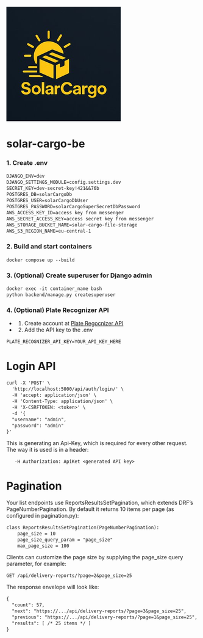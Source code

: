 ![Screenshot](backend/reports/static/images/solar_cargo_logo.jpg)
# solar-cargo-be
### 1. Create .env 
```
DJANGO_ENV=dev
DJANGO_SETTINGS_MODULE=config.settings.dev
SECRET_KEY=dev-secret-key!421&&76b
POSTGRES_DB=solarCargoDb
POSTGRES_USER=solarCargoDbUser
POSTGRES_PASSWORD=solarCargoSuperSecretDbPassword
AWS_ACCESS_KEY_ID=access key from messenger
AWS_SECRET_ACCESS_KEY=access secret key from messenger
AWS_STORAGE_BUCKET_NAME=solar-cargo-file-storage
AWS_S3_REGION_NAME=eu-central-1
```
### 2. Build and start containers
```
docker compose up --build
```
### 3. (Optional) Create superuser for Django admin
```
docker exec -it container_name bash
python backend/manage.py createsuperuser
```
### 4. (Optional) Plate Recognizer API
* 1. Create account at [Plate Regocnizer API](https://app.platerecognizer.com)
* 2. Add the API key to the .env
```
PLATE_RECOGNIZER_API_KEY=YOUR_API_KEY_HERE
```

# Login API

```
curl -X 'POST' \
  'http://localhost:5000/api/auth/login/' \
  -H 'accept: application/json' \
  -H 'Content-Type: application/json' \
  -H 'X-CSRFTOKEN: <token>' \
  -d '{
  "username": "admin",
  "password": "admin"
}'
```
 This is generating an Api-Key, which is required for every other request.
 The way it is used is in a header:
 ```
    -H Authorization: ApiKet <generated API key>
 ```

# Pagination

Your list endpoints use ReportsResultsSetPagination, which extends DRF’s PageNumberPagination. By default it returns 10 items per page (as configured in pagination.py):

```
class ReportsResultsSetPagination(PageNumberPagination):
    page_size = 10
    page_size_query_param = "page_size"
    max_page_size = 100
```

Clients can customize the page size by supplying the page_size query parameter, for example:

```angular2html
GET /api/delivery-reports/?page=2&page_size=25
```

The response envelope will look like:
```angular2html
{
  "count": 57,
  "next": "https://.../api/delivery-reports/?page=3&page_size=25",
  "previous": "https://.../api/delivery-reports/?page=1&page_size=25",
  "results": [ /* 25 items */ ]
}
```

